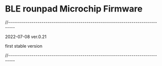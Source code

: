 # BLE rounpad Microchip Firmware

//---------------------------------------------------------------------------------

2022-07-08 ver.0.21

first stable version

//---------------------------------------------------------------------------------
